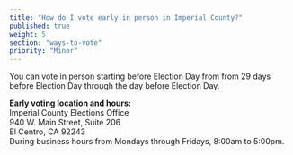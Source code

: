 ```yaml
---
title: "How do I vote early in person in Imperial County?"
published: true
weight: 5
section: "ways-to-vote"
priority: "Minor"
---
```


You can vote in person starting before Election Day from from 29 days before Election Day through the day before Election Day.  

**Early voting location and hours:**  
Imperial County Elections Office  
940 W. Main Street, Suite 206  
El Centro, CA 92243  
During business hours from Mondays through Fridays, 8:00am to 5:00pm.  
